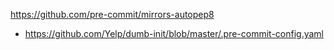 https://github.com/pre-commit/mirrors-autopep8

- https://github.com/Yelp/dumb-init/blob/master/.pre-commit-config.yaml